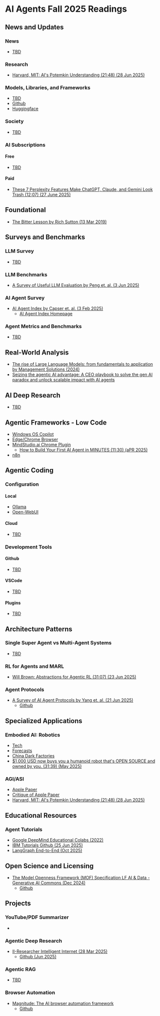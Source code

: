 # AI Agents Fall 2025 Readings

## News and Updates

### News
* [TBD]()

### Research
* [Harvard, MIT: AI's Potemkin Understanding (21:48) (28 Jun 2025)](https://www.youtube.com/watch?v=-eFvwZx9U0Q)

### Models, Libraries, and Frameworks
* [TBD]()
* [Github]()
* [Huggingface]()

### Society
* [TBD]()

### AI Subscriptions

#### Free
* [TBD]()

#### Paid
* [These 7 Perplexity Features Make ChatGPT, Claude, and Gemini Look Trash (12:07) (27 June 2025)](https://www.youtube.com/watch?v=eJ0FczURNNI)

## Foundational

* [The Bitter Lesson by Rich Sutton (13 Mar 2019)](http://www.incompleteideas.net/IncIdeas/BitterLesson.html)

## Surveys and Benchmarks

### LLM Survey
* [TBD]()

### LLM Benchmarks
* [A Survey of Useful LLM Evaluation by Peng et. al. (3 Jun 2025)](https://arxiv.org/pdf/2406.00936)

### AI Agent Survey
* [AI Agent Index by Capser et. al. (3 Feb 2025)](https://arxiv.org/abs/2502.01635)
  * [AI Agent Index Homepage](https://aiagentindex.mit.edu/index/)

### Agent Metrics and Benchmarks
* [TBD]()

## Real-World Analysis

* [The rise of Large Language Models: from fundamentals to application by Management Solutions (2024)](https://www.managementsolutions.com/sites/default/files/minisite/static/72b0015f-39c9-4a52-ba63-872c115bfbd0/llm/pdf/rise-of-llm.pdf)
* [Seizing the agentic AI advantage: A CEO playbook to solve the gen AI paradox and unlock scalable impact with AI agents](https://www.mckinsey.com/~/media/mckinsey/business%20functions/quantumblack/our%20insights/seizing%20the%20agentic%20ai%20advantage/seizing-the-agentic-ai-advantage-june-2025.pdf)

## AI Deep Research

* [TBD]()

## Agentic Frameworks - Low Code

* [Windows OS Copilot]()
* [Edge/Chrome Browser]()
* [MindStudio.ai Chrome Plugin](MindStudio.ai)
  - [How to Build Your First AI Agent in MINUTES (11:30) (aPR 2025)](https://www.youtube.com/watch?v=JlDqei_-THY)
* [n8n]()

## Agentic Coding

### Configuration

#### Local
* [Ollama]()
* [Open-WebUI](https://github.com/open-webui/open-webui)

#### Cloud
* [TBD]()

### Development Tools

#### Github
* [TBD]()

#### VSCode
* [TBD]()

#### Plugins
* [TBD]()

## Architecture Patterns

### Single Super Agent vs Multi-Agent Systems
* [TBD]()

### RL for Agents and MARL
* [Will Brown: Abstractions for Agentic RL (31:07) (23 Jun 2025)](https://www.youtube.com/watch?v=9aYJZysrQ9k)

### Agent Protocols
* [A Survey of AI Agent Protocols by Yang et. al. (21 Jun 2025)](https://arxiv.org/abs/2504.16736)
  * [Github](https://github.com/zoe-yyx/Awesome-AIAgent-Protocol)

## Specialized Applications

### Embodied AI: Robotics
* [Tech]()
* [Forecasts]()
* [China Dark Factories]()
* [$1,000 USD now buys you a humanoid robot that's OPEN SOURCE and owned by you. (31:39) (May 2025)](https://www.youtube.com/watch?v=J2k_z-B1-aw)

### AGI/ASI
* [Apple Paper]()
* [Critique of Apple Paper]()
* [Harvard, MIT: AI's Potemkin Understanding (21:48) (28 Jun 2025)](https://www.youtube.com/watch?v=-eFvwZx9U0Q)

## Educational Resources

### Agent Tutorials
* [Google DeepMind Educational Colabs (2022)](https://github.com/google-deepmind/educational)
* [IBM Tutorials Github (25 Jun 2025)](https://github.com/IBM/ibmdotcom-tutorials/tree/main)
* [LangGraph End-to-End (Oct 2025)](https://github.com/sunnysavita10/LangGraph-End-to-End-Course)

## Open Science and Licensing

* [The Model Openness Framework (MOF) Specification LF AI & Data - Generative AI Commons (Dec 2024)](https://lfaidata.foundation/wp-content/uploads/sites/3/2025/01/05_White_paper_MOF_Specification.pdf)
  * [Github](https://github.com/lfai/model_openness_tool)

## Projects

### YouTube/PDF Summarizer

* []()

### Agentic Deep Research
* [II-Researcher Intelligent Internet (28 Mar 2025)](https://www.ii.inc/web/blog/post/ii-researcher)
  * [Github (Jun 2025)](https://github.com/Intelligent-Internet/ii-researcher)

### Agentic RAG
* [TBD]()

### Browser Automation
* [Magnitude: The AI browser automation framework](https://magnitude.run/)
  * [Github](https://github.com/magnitudedev/magnitude)